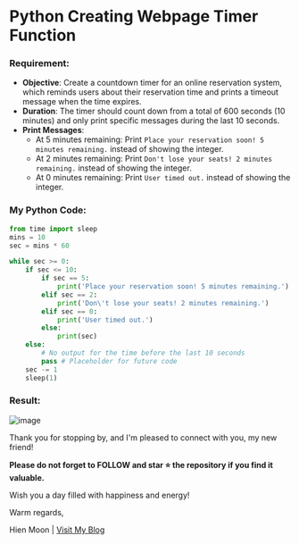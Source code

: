 # Python Creating Webpage Timer Function
### Requirement:
- **Objective**: Create a countdown timer for an online reservation system, which reminds users about their reservation time and prints a timeout message when the time expires.
- **Duration**: The timer should count down from a total of 600 seconds (10 minutes) and only print specific messages during the last 10 seconds.
- **Print Messages**:
  - At 5 minutes remaining: Print `Place your reservation soon! 5 minutes remaining.` instead of showing the integer.
  - At 2 minutes remaining: Print `Don't lose your seats! 2 minutes remaining.` instead of showing the integer.
  - At 0 minutes remaining: Print `User timed out.` instead of showing the integer.

### My Python Code:
``` python
from time import sleep
mins = 10
sec = mins * 60

while sec >= 0:
    if sec <= 10:
        if sec == 5:
            print('Place your reservation soon! 5 minutes remaining.')
        elif sec == 2:
            print('Don\'t lose your seats! 2 minutes remaining.')
        elif sec == 0:
            print('User timed out.')        
        else:
            print(sec)
    else:
        # No output for the time before the last 10 seconds
        pass # Placeholder for future code
    sec -= 1 
    sleep(1)  
```
### Result:
![image](https://github.com/user-attachments/assets/c422c6f8-4cc2-4f64-93fe-cfedc73f3344)

Thank you for stopping by, and I'm pleased to connect with you, my new friend!

**Please do not forget to FOLLOW and star ⭐ the repository if you find it valuable.**

Wish you a day filled with happiness and energy!

Warm regards,

Hien Moon | [Visit My Blog](https://hienmoon.com/?utm_source=github&utm_medium=readme)
